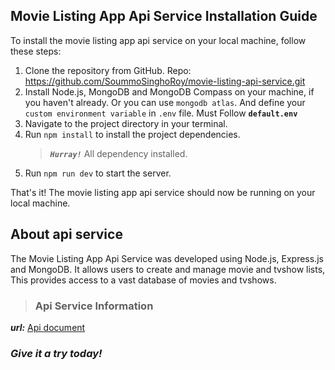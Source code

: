 ## Movie Listing App Api Service Installation Guide

To install the movie listing app api service on your local machine, follow these steps:

1. Clone the repository from GitHub. Repo: https://github.com/SoummoSinghoRoy/movie-listing-api-service.git
2. Install Node.js, MongoDB and MongoDB Compass on your machine, if you haven't already. Or you can use `mongodb atlas`. And define your `custom environment variable` in `.env` file. Must Follow **`default.env`**
3. Navigate to the project directory in your terminal.
4. Run `npm install` to install the project dependencies.
    > ***`Hurray!`*** All dependency installed.
5. Run `npm run dev` to start the server.

That's it! The movie listing app api service should now be running on your local machine.

## About api service

The Movie Listing App Api Service was developed using Node.js, Express.js and MongoDB. It allows users to create and manage movie and tvshow lists, This provides access to a vast database of movies and tvshows.

> ### Api Service Information
***url:*** [Api document](https://github.com/SoummoSinghoRoy/movie-listing-api-service/blob/98809f3554d6be7ee646dfa24d50da216b12139b/document/api_document.md)

### *Give it a try today!*